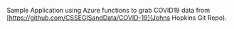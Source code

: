Sample Application using Azure functions to grab COVID19 data from [https://github.com/CSSEGISandData/COVID-19](Johns Hopkins Git Repo).



